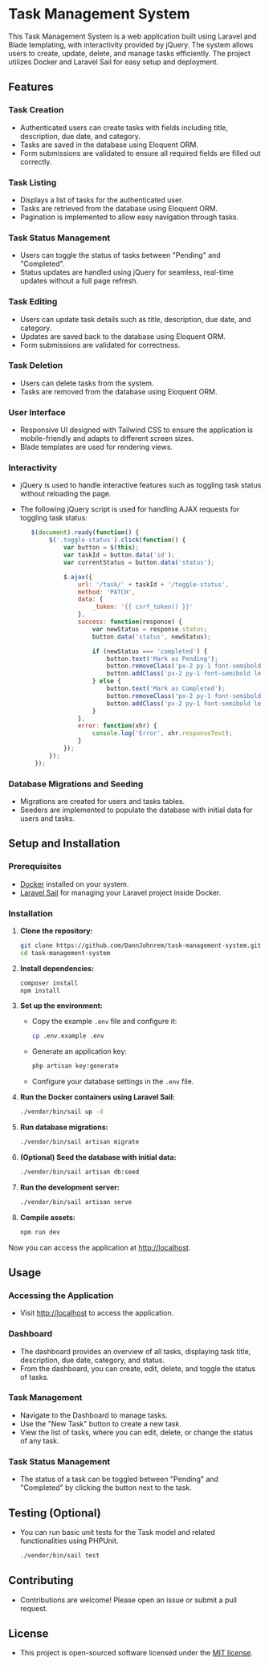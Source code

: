 # Task Management System

This Task Management System is a web application built using Laravel and Blade templating, with interactivity provided by jQuery. The system allows users to create, update, delete, and manage tasks efficiently. The project utilizes Docker and Laravel Sail for easy setup and deployment.

## Features

### Task Creation
- Authenticated users can create tasks with fields including title, description, due date, and category.
- Tasks are saved in the database using Eloquent ORM.
- Form submissions are validated to ensure all required fields are filled out correctly.

### Task Listing
- Displays a list of tasks for the authenticated user.
- Tasks are retrieved from the database using Eloquent ORM.
- Pagination is implemented to allow easy navigation through tasks.

### Task Status Management
- Users can toggle the status of tasks between "Pending" and "Completed".
- Status updates are handled using jQuery for seamless, real-time updates without a full page refresh.

### Task Editing
- Users can update task details such as title, description, due date, and category.
- Updates are saved back to the database using Eloquent ORM.
- Form submissions are validated for correctness.

### Task Deletion
- Users can delete tasks from the system.
- Tasks are removed from the database using Eloquent ORM.

### User Interface
- Responsive UI designed with Tailwind CSS to ensure the application is mobile-friendly and adapts to different screen sizes.
- Blade templates are used for rendering views.

### Interactivity
- jQuery is used to handle interactive features such as toggling task status without reloading the page.
- The following jQuery script is used for handling AJAX requests for toggling task status:

    ```javascript
       $(document).ready(function() {
            $('.toggle-status').click(function() {
                var button = $(this);
                var taskId = button.data('id');
                var currentStatus = button.data('status');

                $.ajax({
                    url: '/task/' + taskId + '/toggle-status',
                    method: 'PATCH',
                    data: {
                        _token: '{{ csrf_token() }}'
                    },
                    success: function(response) {
                        var newStatus = response.status;
                        button.data('status', newStatus);

                        if (newStatus === 'completed') {
                            button.text('Mark as Pending');
                            button.removeClass('px-2 py-1 font-semibold leading-tight text-green-700 bg-green-100 rounded-full');
                            button.addClass('px-2 py-1 font-semibold leading-tight text-red-700 bg-red-100 rounded-full');
                        } else {
                            button.text('Mark as Completed');
                            button.removeClass('px-2 py-1 font-semibold leading-tight text-red-700 bg-red-100 rounded-full');
                            button.addClass('px-2 py-1 font-semibold leading-tight text-green-700 bg-green-100 rounded-full');
                        }
                    },
                    error: function(xhr) {
                        console.log('Error', xhr.responseText);
                    }
                });
            });
        });
    ```

### Database Migrations and Seeding
- Migrations are created for users and tasks tables.
- Seeders are implemented to populate the database with initial data for users and tasks.

## Setup and Installation

### Prerequisites
- [Docker](https://www.docker.com/get-started) installed on your system.
- [Laravel Sail](https://laravel.com/docs/10.x/sail) for managing your Laravel project inside Docker.

### Installation

1. **Clone the repository:**

    ```bash
    git clone https://github.com/DannJohnrem/task-management-system.git
    cd task-management-system
    ```

2. **Install dependencies:**

    ```bash
    composer install
    npm install
    ```

3. **Set up the environment:**

    - Copy the example `.env` file and configure it:

      ```bash
      cp .env.example .env
      ```

    - Generate an application key:

      ```bash
      php artisan key:generate
      ```

    - Configure your database settings in the `.env` file.

4. **Run the Docker containers using Laravel Sail:**

    ```bash
    ./vendor/bin/sail up -d
    ```

5. **Run database migrations:**

    ```bash
    ./vendor/bin/sail artisan migrate
    ```

6. **(Optional) Seed the database with initial data:**

    ```bash
    ./vendor/bin/sail artisan db:seed
    ```

7. **Run the development server:**

    ```bash
    ./vendor/bin/sail artisan serve
    ```

8. **Compile assets:**

    ```bash
    npm run dev
    ```

Now you can access the application at [http://localhost](http://localhost).

## Usage

### Accessing the Application
- Visit [http://localhost](http://localhost) to access the application.

### Dashboard
- The dashboard provides an overview of all tasks, displaying task title, description, due date, category, and status.
- From the dashboard, you can create, edit, delete, and toggle the status of tasks.

### Task Management
- Navigate to the Dashboard to manage tasks.
- Use the "New Task" button to create a new task.
- View the list of tasks, where you can edit, delete, or change the status of any task.

### Task Status Management
- The status of a task can be toggled between "Pending" and "Completed" by clicking the button next to the task.

## Testing (Optional)
- You can run basic unit tests for the Task model and related functionalities using PHPUnit.

    ```bash
    ./vendor/bin/sail test
    ```

## Contributing
- Contributions are welcome! Please open an issue or submit a pull request.

## License
- This project is open-sourced software licensed under the [MIT license](https://opensource.org/licenses/MIT).
